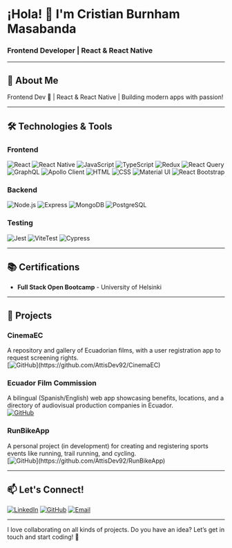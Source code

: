 # ¡Hola! 👋 I'm Cristian Burnham Masabanda  
### Frontend Developer | React & React Native  

---

## 🚀 **About Me**  
Frontend Dev 🚀 | React & React Native | Building modern apps with passion!  

---

## 🛠️ **Technologies & Tools**  

### **Frontend**  
![React](https://img.shields.io/badge/React-61DAFB?style=for-the-badge&logo=react&logoColor=white)
![React Native](https://img.shields.io/badge/React_Native-61DAFB?style=for-the-badge&logo=react&logoColor=white)
![JavaScript](https://img.shields.io/badge/JavaScript-F7DF1E?style=for-the-badge&logo=javascript&logoColor=black)
![TypeScript](https://img.shields.io/badge/TypeScript-3178C6?style=for-the-badge&logo=typescript&logoColor=white)
![Redux](https://img.shields.io/badge/Redux-764ABC?style=for-the-badge&logo=redux&logoColor=white)
![React Query](https://img.shields.io/badge/React_Query-FF4154?style=for-the-badge&logo=react-query&logoColor=white)
![GraphQL](https://img.shields.io/badge/GraphQL-E10098?style=for-the-badge&logo=graphql&logoColor=white)
![Apollo Client](https://img.shields.io/badge/Apollo_Client-311C87?style=for-the-badge&logo=apollo-graphql&logoColor=white)
![HTML](https://img.shields.io/badge/HTML-E34F26?style=for-the-badge&logo=html5&logoColor=white)
![CSS](https://img.shields.io/badge/CSS-1572B6?style=for-the-badge&logo=css3&logoColor=white)
![Material UI](https://img.shields.io/badge/Material_UI-0081CB?style=for-the-badge&logo=mui&logoColor=white)
![React Bootstrap](https://img.shields.io/badge/React_Bootstrap-563D7C?style=for-the-badge&logo=bootstrap&logoColor=white)

### **Backend**  
![Node.js](https://img.shields.io/badge/Node.js-339933?style=for-the-badge&logo=node.js&logoColor=white)
![Express](https://img.shields.io/badge/Express-000000?style=for-the-badge&logo=express&logoColor=white)
![MongoDB](https://img.shields.io/badge/MongoDB-47A248?style=for-the-badge&logo=mongodb&logoColor=white)
![PostgreSQL](https://img.shields.io/badge/PostgreSQL-4169E1?style=for-the-badge&logo=postgresql&logoColor=white)

### **Testing**  
![Jest](https://img.shields.io/badge/Jest-C21325?style=for-the-badge&logo=jest&logoColor=white)
![ViteTest](https://img.shields.io/badge/Vitest-6E4A7E?style=for-the-badge&logo=vitest&logoColor=white)
![Cypress](https://img.shields.io/badge/Cypress-17202C?style=for-the-badge&logo=cypress&logoColor=white)

---

## 📚 **Certifications**  
- **Full Stack Open Bootcamp** - University of Helsinki  

---

## 🌟 **Projects**  

### **CinemaEC**  
A repository and gallery of Ecuadorian films, with a user registration app to request screening rights.  
[![GitHub]([https://img.shields.io/badge/GitHub-181717?style=for-the-badge&logo=github&logoColor=white](https://github.com/attisDev92/cinemaec))](https://github.com/AttisDev92/CinemaEC)  

### **Ecuador Film Commission**  
A bilingual (Spanish/English) web app showcasing benefits, locations, and a directory of audiovisual production companies in Ecuador.  
[![GitHub](https://github.com/attisDev92/Film_Commission_EC)](https://github.com/AttisDev92/Ecuador-Film-Commission)  

### **RunBikeApp**  
A personal project (in development) for creating and registering sports events like running, trail running, and cycling.  
[![GitHub]([https://img.shields.io/badge/GitHub-181717?style=for-the-badge&logo=github&logoColor=white](https://github.com/attisDev92))](https://github.com/AttisDev92/RunBikeApp)  

---

## 📫 **Let's Connect!**  
[![LinkedIn](https://img.shields.io/badge/LinkedIn-0A66C2?style=for-the-badge&logo=linkedin&logoColor=white)](https://www.linkedin.com/in/burnhamchristian92/)
[![GitHub](https://img.shields.io/badge/GitHub-181717?style=for-the-badge&logo=github&logoColor=white)](https://github.com/AttisDev92)
[![Email](https://img.shields.io/badge/Email-D14836?style=for-the-badge&logo=gmail&logoColor=white)](mailto:attis.alejandro@gmail.com)

---

I love collaborating on all kinds of projects. Do you have an idea? Let’s get in touch and start coding! 🚀 
